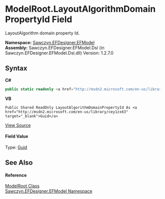 # ModelRoot.LayoutAlgorithmDomainPropertyId Field
 

LayoutAlgorithm domain property Id.

**Namespace:**&nbsp;<a href="N_Sawczyn_EFDesigner_EFModel">Sawczyn.EFDesigner.EFModel</a><br />**Assembly:**&nbsp;Sawczyn.EFDesigner.EFModel.Dsl (in Sawczyn.EFDesigner.EFModel.Dsl.dll) Version: 1.2.7.0

## Syntax

**C#**<br />
``` C#
public static readonly <a href="http://msdn2.microsoft.com/en-us/library/cey1zx63" target="_blank">Guid</a> LayoutAlgorithmDomainPropertyId
```

**VB**<br />
``` VB
Public Shared ReadOnly LayoutAlgorithmDomainPropertyId As <a href="http://msdn2.microsoft.com/en-us/library/cey1zx63" target="_blank">Guid</a>
```

<a href="https://github.com/msawczyn/EFDesigner/tree/master/src/Dsl/CustomCode/Partials/ModelRoot.cs" title="View the source code">View Source</a><br />

#### Field Value
Type: <a href="http://msdn2.microsoft.com/en-us/library/cey1zx63" target="_blank">Guid</a>

## See Also


#### Reference
<a href="T_Sawczyn_EFDesigner_EFModel_ModelRoot">ModelRoot Class</a><br /><a href="N_Sawczyn_EFDesigner_EFModel">Sawczyn.EFDesigner.EFModel Namespace</a><br />